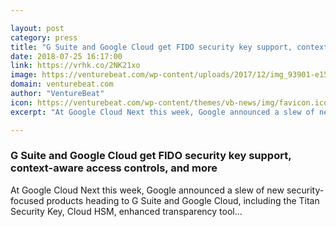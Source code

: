 ```yaml
---

layout: post
category: press
title: "G Suite and Google Cloud get FIDO security key support, context-aware access controls, and more"
date: 2018-07-25 16:17:00
link: https://vrhk.co/2NK21xo
image: https://venturebeat.com/wp-content/uploads/2017/12/img_93901-e1527226294804.jpg?fit=1200%2C600&strip=all
domain: venturebeat.com
author: "VentureBeat"
icon: https://venturebeat.com/wp-content/themes/vb-news/img/favicon.ico
excerpt: "At Google Cloud Next this week, Google announced a slew of new security-focused products heading to G Suite and Google Cloud, including the Titan Security Key, Cloud HSM, enhanced transparency tool…"

---
```


### G Suite and Google Cloud get FIDO security key support, context-aware access controls, and more

At Google Cloud Next this week, Google announced a slew of new security-focused products heading to G Suite and Google Cloud, including the Titan Security Key, Cloud HSM, enhanced transparency tool…